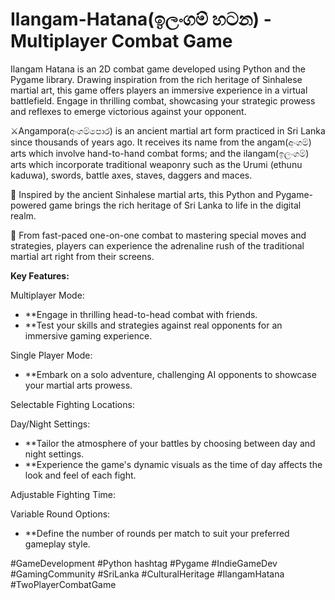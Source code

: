 # Ilangam-Hatana(ඉලංගම් හටන) - Multiplayer Combat Game

Ilangam Hatana is an 2D combat game developed using Python and the Pygame library. Drawing inspiration from the rich heritage of Sinhalese martial art, this game offers players an immersive experience in a virtual battlefield. Engage in thrilling combat, showcasing your strategic prowess and reflexes to emerge victorious against your opponent.




⚔️Angampora(අංගම්පොර) is an ancient martial art form practiced in Sri Lanka since thousands of years ago. It receives its name from the angam(අංගම්) arts which involve hand-to-hand combat forms; and the ilangam(ඉලංගම්) arts which incorporate traditional weaponry such as the Urumi (ethunu kaduwa), swords, battle axes, staves, daggers and maces.

🥋 Inspired by the ancient Sinhalese martial arts, this Python and Pygame-powered game brings the rich heritage of Sri Lanka to life in the digital realm.

🚀 From fast-paced one-on-one combat to mastering special moves and strategies, players can experience the adrenaline rush of the traditional martial art right from their screens. 

**Key Features:**

Multiplayer Mode:

- **Engage in thrilling head-to-head combat with friends.
- **Test your skills and strategies against real opponents for an immersive gaming experience.

Single Player Mode:

- **Embark on a solo adventure, challenging AI opponents to showcase your martial arts prowess.

Selectable Fighting Locations:

Day/Night Settings:

- **Tailor the atmosphere of your battles by choosing between day and night settings.
- **Experience the game's dynamic visuals as the time of day affects the look and feel of each fight.

Adjustable Fighting Time:

Variable Round Options:

- **Define the number of rounds per match to suit your preferred gameplay style.




#GameDevelopment #Python hashtag #Pygame #IndieGameDev #GamingCommunity #SriLanka #CulturalHeritage #IlangamHatana #TwoPlayerCombatGame
